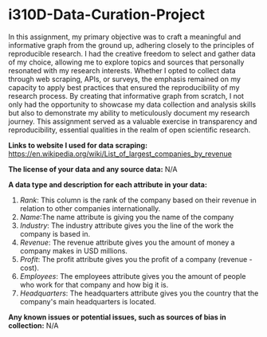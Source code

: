 # i310D-Data-Curation-Project
In this assignment, my primary objective was to craft a meaningful and informative graph from the ground up, adhering closely to the principles of reproducible research. I had the creative freedom to select and gather data of my choice, allowing me to explore topics and sources that personally resonated with my research interests. Whether I opted to collect data through web scraping, APIs, or surveys, the emphasis remained on my capacity to apply best practices that ensured the reproducibility of my research process. By creating that informative graph from scratch, I not only had the opportunity to showcase my data collection and analysis skills but also to demonstrate my ability to meticulously document my research journey. This assignment served as a valuable exercise in transparency and reproducibility, essential qualities in the realm of open scientific research.

**Links to website I used for data scraping:** https://en.wikipedia.org/wiki/List_of_largest_companies_by_revenue 

**The license of your data and any source data:** N/A

**A data type and description for each attribute in your data:**
1. _Rank_: This column is the rank of the company based on their revenue in relation to other companies internationally.
2. _Name_:The name attribute is giving you the name of the company
3. _Industry_: The industry attribute gives you the line of the work the company is based in.
4. _Revenue_: The revenue attribute gives you the amount of money a company makes in USD millions.
5. _Profit_: The profit attribute gives you the profit of a company (revenue - cost).
6. _Employees_: The employees attribute gives you the amount of people who work for that company and how big it is.
7. _Headquarters_: The headquarters attribute gives you the country that the company's main headquarters is located.

**Any known issues or potential issues, such as sources of bias in collection:** N/A
